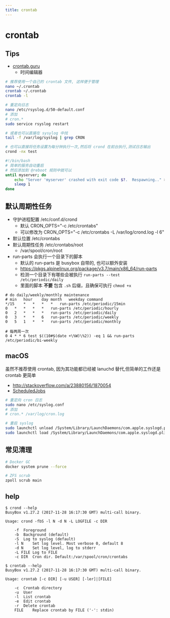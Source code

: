 ```yaml
---
title: crontab
---
```


# crontab

## Tips

- [crontab.guru](https://crontab.guru)
  - 时间编辑器

```bash
# 推荐使用一个自己的 crontab 文件, 这样便于管理
nano ~/.crontab
crontab ~/.crontab
crontab -l

# 重定向日志
nano /etc/rsyslog.d/50-default.conf
# 添加
# cron.*
sudo service rsyslog restart

# 或者也可以直接在 sysylog 中找
tail -f /var/log/syslog | grep CRON

# 也可以直接将任务设置为每分钟执行一次,然后将 crond 在前台执行,测试日志输出
crond -nx test
```

```bash
#!/bin/bash
# 简单的服务自动重启
# 然后添加到 @reboot 规则中就可以
until myserver; do
    echo "Server 'myserver' crashed with exit code $?.  Respawning.." >&2
    sleep 1
done
```

## 默认周期性任务

- 守护进程配置 /etc/conf.d/crond
  - 默认 CRON_OPTS="-c /etc/crontabs"
  - 可以修改为 CRON_OPTS="-c /etc/crontabs -L /var/log/crond.log -l 6"
- 默认位置 /etc/crontabs
- 默认周期性任务 /etc/crontabs/root
  - /var/spool/cron/root
- run-parts 会执行一个目录下的脚本
  - 默认的 run-parts 是 busybox 自带的, 也可以额外安装
  - https://pkgs.alpinelinux.org/package/v3.7/main/x86_64/run-parts
  - 检测一个目录下有哪些会被执行 `run-parts --test /etc/periodic/daily`
  - 里面的脚本 **不要** 包含 `.sh` 后缀，且确保可执行 `chmod +x`

```
# do daily/weekly/monthly maintenance
# min	hour	day	month	weekday	command
*/15	*	*	*	*	run-parts /etc/periodic/15min
0	*	*	*	*	run-parts /etc/periodic/hourly
0	2	*	*	*	run-parts /etc/periodic/daily
0	3	*	*	6	run-parts /etc/periodic/weekly
0	5	1	*	*	run-parts /etc/periodic/monthly
```

```
# 每两周一次
0 4 * * 6 test $((10#$(date +\%W)\%2)) -eq 1 && run-parts /etc/periodic/bi-weekly
```

## macOS

虽然不推荐使用 crontab, 因为其功能都已经被 lanuchd 替代,但简单的工作还是 crontab 更简单

- http://stackoverflow.com/a/23880156/1870054
- [ScheduledJobs](https://developer.apple.com/library/content/documentation/MacOSX/Conceptual/BPSystemStartup/Chapters/ScheduledJobs.html)

```bash
# 重定向 cron 日志
sudo nano /etc/syslog.conf
# 添加
# cron.* /var/log/cron.log

# 重启 syslog
sudo launchctl unload /System/Library/LaunchDaemons/com.apple.syslogd.plist
sudo launchctl load /System/Library/LaunchDaemons/com.apple.syslogd.plist
```

## 常见清理

```bash
# Docker GC
docker system prune --force

# ZFS scrub
zpoll scrub main
```

## help

```
$ crond --help
BusyBox v1.27.2 (2017-11-28 16:17:30 GMT) multi-call binary.

Usage: crond -fbS -l N -d N -L LOGFILE -c DIR

	-f	Foreground
	-b	Background (default)
	-S	Log to syslog (default)
	-l N	Set log level. Most verbose 0, default 8
	-d N	Set log level, log to stderr
	-L FILE	Log to FILE
	-c DIR	Cron dir. Default:/var/spool/cron/crontabs
```

```
$ crontab --help
BusyBox v1.27.2 (2017-11-28 16:17:30 GMT) multi-call binary.

Usage: crontab [-c DIR] [-u USER] [-ler]|[FILE]

	-c	Crontab directory
	-u	User
	-l	List crontab
	-e	Edit crontab
	-r	Delete crontab
	FILE	Replace crontab by FILE ('-': stdin)
```
